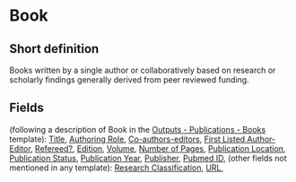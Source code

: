 # Book
## Short definition
Books written by a single author or collaboratively based on research or scholarly findings generally derived from peer reviewed funding.
## Fields
(following a description of Book in the [Outputs - Publications - Books](../Templates/Outputs%20-%20Publications%20-%20Books.md) template):
[Title](../Object-Fields/Book/Title.md),
[Authoring Role](../Object-Fields/Book/Authoring%20Role.md),
[Co-authors-editors](../Object-Fields/Book/Co-authors-editors.md),
[First Listed Author-Editor](../Object-Fields/Book/First%20Listed%20Author-Editor.md),
[Refereed?](../Object-Fields/Book/Refereed.md),
[Edition](../Object-Fields/Book/Edition.md),
[Volume](../Object-Fields/Book/Volume.md),
[Number of Pages](../Object-Fields/Book/Number%20of%20Pages.md),
[Publication Location](../Object-Fields/Book/Publication%20Location.md),
[Publication Status](../Object-Fields/Book/Publication%20Status.md),
[Publication Year](../Object-Fields/Book/Publication%20Year.md),
[Publisher](../Object-Fields/Book/Publisher.md),
[Pubmed ID](../Object-Fields/Book/Pubmed%20ID.md),
(other fields not mentioned in any template):
[Research Classification](../Object-Fields/Book/Research%20Classification.md),
[URL](../Object-Fields/Book/URL.md),
